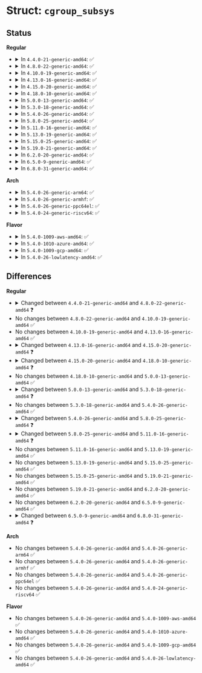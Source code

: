 # Struct: <code>cgroup_subsys</code>

## Status
<b>Regular</b>
<ul>
<li>
<details>
<summary>In <code>4.4.0-21-generic-amd64</code>: ✅</summary>

```c
struct cgroup_subsys {
    struct cgroup_subsys_state * (*)(struct cgroup_subsys_state *) css_alloc;
    int (*)(struct cgroup_subsys_state *) css_online;
    void (*)(struct cgroup_subsys_state *) css_offline;
    void (*)(struct cgroup_subsys_state *) css_released;
    void (*)(struct cgroup_subsys_state *) css_free;
    void (*)(struct cgroup_subsys_state *) css_reset;
    void (*)(struct cgroup_subsys_state *) css_e_css_changed;
    int (*)(struct cgroup_taskset *) can_attach;
    void (*)(struct cgroup_taskset *) cancel_attach;
    void (*)(struct cgroup_taskset *) attach;
    int (*)(struct task_struct *, void * *) can_fork;
    void (*)(struct task_struct *, void *) cancel_fork;
    void (*)(struct task_struct *, void *) fork;
    void (*)(struct task_struct *) exit;
    void (*)(struct task_struct *) free;
    void (*)(struct cgroup_subsys_state *) bind;
    int early_init;
    bool broken_hierarchy;
    bool warned_broken_hierarchy;
    int id;
    const char * name;
    const char * legacy_name;
    struct cgroup_root * root;
    struct idr css_idr;
    struct list_head cfts;
    struct cftype * dfl_cftypes;
    struct cftype * legacy_cftypes;
    unsigned int depends_on;
}
```
</details>
</li>
<li>
<details>
<summary>In <code>4.8.0-22-generic-amd64</code>: ✅</summary>

```c
struct cgroup_subsys {
    struct cgroup_subsys_state * (*)(struct cgroup_subsys_state *) css_alloc;
    int (*)(struct cgroup_subsys_state *) css_online;
    void (*)(struct cgroup_subsys_state *) css_offline;
    void (*)(struct cgroup_subsys_state *) css_released;
    void (*)(struct cgroup_subsys_state *) css_free;
    void (*)(struct cgroup_subsys_state *) css_reset;
    int (*)(struct cgroup_taskset *) can_attach;
    void (*)(struct cgroup_taskset *) cancel_attach;
    void (*)(struct cgroup_taskset *) attach;
    void (*)() post_attach;
    int (*)(struct task_struct *) can_fork;
    void (*)(struct task_struct *) cancel_fork;
    void (*)(struct task_struct *) fork;
    void (*)(struct task_struct *) exit;
    void (*)(struct task_struct *) free;
    void (*)(struct cgroup_subsys_state *) bind;
    bool early_init;
    bool implicit_on_dfl;
    bool broken_hierarchy;
    bool warned_broken_hierarchy;
    int id;
    const char * name;
    const char * legacy_name;
    struct cgroup_root * root;
    struct idr css_idr;
    struct list_head cfts;
    struct cftype * dfl_cftypes;
    struct cftype * legacy_cftypes;
    unsigned int depends_on;
}
```
</details>
</li>
<li>
<details>
<summary>In <code>4.10.0-19-generic-amd64</code>: ✅</summary>

```c
struct cgroup_subsys {
    struct cgroup_subsys_state * (*)(struct cgroup_subsys_state *) css_alloc;
    int (*)(struct cgroup_subsys_state *) css_online;
    void (*)(struct cgroup_subsys_state *) css_offline;
    void (*)(struct cgroup_subsys_state *) css_released;
    void (*)(struct cgroup_subsys_state *) css_free;
    void (*)(struct cgroup_subsys_state *) css_reset;
    int (*)(struct cgroup_taskset *) can_attach;
    void (*)(struct cgroup_taskset *) cancel_attach;
    void (*)(struct cgroup_taskset *) attach;
    void (*)() post_attach;
    int (*)(struct task_struct *) can_fork;
    void (*)(struct task_struct *) cancel_fork;
    void (*)(struct task_struct *) fork;
    void (*)(struct task_struct *) exit;
    void (*)(struct task_struct *) free;
    void (*)(struct cgroup_subsys_state *) bind;
    bool early_init;
    bool implicit_on_dfl;
    bool broken_hierarchy;
    bool warned_broken_hierarchy;
    int id;
    const char * name;
    const char * legacy_name;
    struct cgroup_root * root;
    struct idr css_idr;
    struct list_head cfts;
    struct cftype * dfl_cftypes;
    struct cftype * legacy_cftypes;
    unsigned int depends_on;
}
```
</details>
</li>
<li>
<details>
<summary>In <code>4.13.0-16-generic-amd64</code>: ✅</summary>

```c
struct cgroup_subsys {
    struct cgroup_subsys_state * (*)(struct cgroup_subsys_state *) css_alloc;
    int (*)(struct cgroup_subsys_state *) css_online;
    void (*)(struct cgroup_subsys_state *) css_offline;
    void (*)(struct cgroup_subsys_state *) css_released;
    void (*)(struct cgroup_subsys_state *) css_free;
    void (*)(struct cgroup_subsys_state *) css_reset;
    int (*)(struct cgroup_taskset *) can_attach;
    void (*)(struct cgroup_taskset *) cancel_attach;
    void (*)(struct cgroup_taskset *) attach;
    void (*)() post_attach;
    int (*)(struct task_struct *) can_fork;
    void (*)(struct task_struct *) cancel_fork;
    void (*)(struct task_struct *) fork;
    void (*)(struct task_struct *) exit;
    void (*)(struct task_struct *) free;
    void (*)(struct cgroup_subsys_state *) bind;
    bool early_init;
    bool implicit_on_dfl;
    bool broken_hierarchy;
    bool warned_broken_hierarchy;
    int id;
    const char * name;
    const char * legacy_name;
    struct cgroup_root * root;
    struct idr css_idr;
    struct list_head cfts;
    struct cftype * dfl_cftypes;
    struct cftype * legacy_cftypes;
    unsigned int depends_on;
}
```
</details>
</li>
<li>
<details>
<summary>In <code>4.15.0-20-generic-amd64</code>: ✅</summary>

```c
struct cgroup_subsys {
    struct cgroup_subsys_state * (*)(struct cgroup_subsys_state *) css_alloc;
    int (*)(struct cgroup_subsys_state *) css_online;
    void (*)(struct cgroup_subsys_state *) css_offline;
    void (*)(struct cgroup_subsys_state *) css_released;
    void (*)(struct cgroup_subsys_state *) css_free;
    void (*)(struct cgroup_subsys_state *) css_reset;
    int (*)(struct seq_file *, struct cgroup_subsys_state *) css_extra_stat_show;
    int (*)(struct cgroup_taskset *) can_attach;
    void (*)(struct cgroup_taskset *) cancel_attach;
    void (*)(struct cgroup_taskset *) attach;
    void (*)() post_attach;
    int (*)(struct task_struct *) can_fork;
    void (*)(struct task_struct *) cancel_fork;
    void (*)(struct task_struct *) fork;
    void (*)(struct task_struct *) exit;
    void (*)(struct task_struct *) free;
    void (*)(struct cgroup_subsys_state *) bind;
    bool early_init;
    bool implicit_on_dfl;
    bool threaded;
    bool broken_hierarchy;
    bool warned_broken_hierarchy;
    int id;
    const char * name;
    const char * legacy_name;
    struct cgroup_root * root;
    struct idr css_idr;
    struct list_head cfts;
    struct cftype * dfl_cftypes;
    struct cftype * legacy_cftypes;
    unsigned int depends_on;
}
```
</details>
</li>
<li>
<details>
<summary>In <code>4.18.0-10-generic-amd64</code>: ✅</summary>

```c
struct cgroup_subsys {
    struct cgroup_subsys_state * (*)(struct cgroup_subsys_state *) css_alloc;
    int (*)(struct cgroup_subsys_state *) css_online;
    void (*)(struct cgroup_subsys_state *) css_offline;
    void (*)(struct cgroup_subsys_state *) css_released;
    void (*)(struct cgroup_subsys_state *) css_free;
    void (*)(struct cgroup_subsys_state *) css_reset;
    void (*)(struct cgroup_subsys_state *, int) css_rstat_flush;
    int (*)(struct seq_file *, struct cgroup_subsys_state *) css_extra_stat_show;
    int (*)(struct cgroup_taskset *) can_attach;
    void (*)(struct cgroup_taskset *) cancel_attach;
    void (*)(struct cgroup_taskset *) attach;
    void (*)() post_attach;
    int (*)(struct task_struct *) can_fork;
    void (*)(struct task_struct *) cancel_fork;
    void (*)(struct task_struct *) fork;
    void (*)(struct task_struct *) exit;
    void (*)(struct task_struct *) free;
    void (*)(struct cgroup_subsys_state *) bind;
    bool early_init;
    bool implicit_on_dfl;
    bool threaded;
    bool broken_hierarchy;
    bool warned_broken_hierarchy;
    int id;
    const char * name;
    const char * legacy_name;
    struct cgroup_root * root;
    struct idr css_idr;
    struct list_head cfts;
    struct cftype * dfl_cftypes;
    struct cftype * legacy_cftypes;
    unsigned int depends_on;
}
```
</details>
</li>
<li>
<details>
<summary>In <code>5.0.0-13-generic-amd64</code>: ✅</summary>

```c
struct cgroup_subsys {
    struct cgroup_subsys_state * (*)(struct cgroup_subsys_state *) css_alloc;
    int (*)(struct cgroup_subsys_state *) css_online;
    void (*)(struct cgroup_subsys_state *) css_offline;
    void (*)(struct cgroup_subsys_state *) css_released;
    void (*)(struct cgroup_subsys_state *) css_free;
    void (*)(struct cgroup_subsys_state *) css_reset;
    void (*)(struct cgroup_subsys_state *, int) css_rstat_flush;
    int (*)(struct seq_file *, struct cgroup_subsys_state *) css_extra_stat_show;
    int (*)(struct cgroup_taskset *) can_attach;
    void (*)(struct cgroup_taskset *) cancel_attach;
    void (*)(struct cgroup_taskset *) attach;
    void (*)() post_attach;
    int (*)(struct task_struct *) can_fork;
    void (*)(struct task_struct *) cancel_fork;
    void (*)(struct task_struct *) fork;
    void (*)(struct task_struct *) exit;
    void (*)(struct task_struct *) free;
    void (*)(struct cgroup_subsys_state *) bind;
    bool early_init;
    bool implicit_on_dfl;
    bool threaded;
    bool broken_hierarchy;
    bool warned_broken_hierarchy;
    int id;
    const char * name;
    const char * legacy_name;
    struct cgroup_root * root;
    struct idr css_idr;
    struct list_head cfts;
    struct cftype * dfl_cftypes;
    struct cftype * legacy_cftypes;
    unsigned int depends_on;
}
```
</details>
</li>
<li>
<details>
<summary>In <code>5.3.0-18-generic-amd64</code>: ✅</summary>

```c
struct cgroup_subsys {
    struct cgroup_subsys_state * (*)(struct cgroup_subsys_state *) css_alloc;
    int (*)(struct cgroup_subsys_state *) css_online;
    void (*)(struct cgroup_subsys_state *) css_offline;
    void (*)(struct cgroup_subsys_state *) css_released;
    void (*)(struct cgroup_subsys_state *) css_free;
    void (*)(struct cgroup_subsys_state *) css_reset;
    void (*)(struct cgroup_subsys_state *, int) css_rstat_flush;
    int (*)(struct seq_file *, struct cgroup_subsys_state *) css_extra_stat_show;
    int (*)(struct cgroup_taskset *) can_attach;
    void (*)(struct cgroup_taskset *) cancel_attach;
    void (*)(struct cgroup_taskset *) attach;
    void (*)() post_attach;
    int (*)(struct task_struct *) can_fork;
    void (*)(struct task_struct *) cancel_fork;
    void (*)(struct task_struct *) fork;
    void (*)(struct task_struct *) exit;
    void (*)(struct task_struct *) release;
    void (*)(struct cgroup_subsys_state *) bind;
    bool early_init;
    bool implicit_on_dfl;
    bool threaded;
    bool broken_hierarchy;
    bool warned_broken_hierarchy;
    int id;
    const char * name;
    const char * legacy_name;
    struct cgroup_root * root;
    struct idr css_idr;
    struct list_head cfts;
    struct cftype * dfl_cftypes;
    struct cftype * legacy_cftypes;
    unsigned int depends_on;
}
```
</details>
</li>
<li>
<details>
<summary>In <code>5.4.0-26-generic-amd64</code>: ✅</summary>

```c
struct cgroup_subsys {
    struct cgroup_subsys_state * (*)(struct cgroup_subsys_state *) css_alloc;
    int (*)(struct cgroup_subsys_state *) css_online;
    void (*)(struct cgroup_subsys_state *) css_offline;
    void (*)(struct cgroup_subsys_state *) css_released;
    void (*)(struct cgroup_subsys_state *) css_free;
    void (*)(struct cgroup_subsys_state *) css_reset;
    void (*)(struct cgroup_subsys_state *, int) css_rstat_flush;
    int (*)(struct seq_file *, struct cgroup_subsys_state *) css_extra_stat_show;
    int (*)(struct cgroup_taskset *) can_attach;
    void (*)(struct cgroup_taskset *) cancel_attach;
    void (*)(struct cgroup_taskset *) attach;
    void (*)() post_attach;
    int (*)(struct task_struct *) can_fork;
    void (*)(struct task_struct *) cancel_fork;
    void (*)(struct task_struct *) fork;
    void (*)(struct task_struct *) exit;
    void (*)(struct task_struct *) release;
    void (*)(struct cgroup_subsys_state *) bind;
    bool early_init;
    bool implicit_on_dfl;
    bool threaded;
    bool broken_hierarchy;
    bool warned_broken_hierarchy;
    int id;
    const char * name;
    const char * legacy_name;
    struct cgroup_root * root;
    struct idr css_idr;
    struct list_head cfts;
    struct cftype * dfl_cftypes;
    struct cftype * legacy_cftypes;
    unsigned int depends_on;
}
```
</details>
</li>
<li>
<details>
<summary>In <code>5.8.0-25-generic-amd64</code>: ✅</summary>

```c
struct cgroup_subsys {
    struct cgroup_subsys_state * (*)(struct cgroup_subsys_state *) css_alloc;
    int (*)(struct cgroup_subsys_state *) css_online;
    void (*)(struct cgroup_subsys_state *) css_offline;
    void (*)(struct cgroup_subsys_state *) css_released;
    void (*)(struct cgroup_subsys_state *) css_free;
    void (*)(struct cgroup_subsys_state *) css_reset;
    void (*)(struct cgroup_subsys_state *, int) css_rstat_flush;
    int (*)(struct seq_file *, struct cgroup_subsys_state *) css_extra_stat_show;
    int (*)(struct cgroup_taskset *) can_attach;
    void (*)(struct cgroup_taskset *) cancel_attach;
    void (*)(struct cgroup_taskset *) attach;
    void (*)() post_attach;
    int (*)(struct task_struct *, struct css_set *) can_fork;
    void (*)(struct task_struct *, struct css_set *) cancel_fork;
    void (*)(struct task_struct *) fork;
    void (*)(struct task_struct *) exit;
    void (*)(struct task_struct *) release;
    void (*)(struct cgroup_subsys_state *) bind;
    bool early_init;
    bool implicit_on_dfl;
    bool threaded;
    bool broken_hierarchy;
    bool warned_broken_hierarchy;
    int id;
    const char * name;
    const char * legacy_name;
    struct cgroup_root * root;
    struct idr css_idr;
    struct list_head cfts;
    struct cftype * dfl_cftypes;
    struct cftype * legacy_cftypes;
    unsigned int depends_on;
}
```
</details>
</li>
<li>
<details>
<summary>In <code>5.11.0-16-generic-amd64</code>: ✅</summary>

```c
struct cgroup_subsys {
    struct cgroup_subsys_state * (*)(struct cgroup_subsys_state *) css_alloc;
    int (*)(struct cgroup_subsys_state *) css_online;
    void (*)(struct cgroup_subsys_state *) css_offline;
    void (*)(struct cgroup_subsys_state *) css_released;
    void (*)(struct cgroup_subsys_state *) css_free;
    void (*)(struct cgroup_subsys_state *) css_reset;
    void (*)(struct cgroup_subsys_state *, int) css_rstat_flush;
    int (*)(struct seq_file *, struct cgroup_subsys_state *) css_extra_stat_show;
    int (*)(struct cgroup_taskset *) can_attach;
    void (*)(struct cgroup_taskset *) cancel_attach;
    void (*)(struct cgroup_taskset *) attach;
    void (*)() post_attach;
    int (*)(struct task_struct *, struct css_set *) can_fork;
    void (*)(struct task_struct *, struct css_set *) cancel_fork;
    void (*)(struct task_struct *) fork;
    void (*)(struct task_struct *) exit;
    void (*)(struct task_struct *) release;
    void (*)(struct cgroup_subsys_state *) bind;
    bool early_init;
    bool implicit_on_dfl;
    bool threaded;
    int id;
    const char * name;
    const char * legacy_name;
    struct cgroup_root * root;
    struct idr css_idr;
    struct list_head cfts;
    struct cftype * dfl_cftypes;
    struct cftype * legacy_cftypes;
    unsigned int depends_on;
}
```
</details>
</li>
<li>
<details>
<summary>In <code>5.13.0-19-generic-amd64</code>: ✅</summary>

```c
struct cgroup_subsys {
    struct cgroup_subsys_state * (*)(struct cgroup_subsys_state *) css_alloc;
    int (*)(struct cgroup_subsys_state *) css_online;
    void (*)(struct cgroup_subsys_state *) css_offline;
    void (*)(struct cgroup_subsys_state *) css_released;
    void (*)(struct cgroup_subsys_state *) css_free;
    void (*)(struct cgroup_subsys_state *) css_reset;
    void (*)(struct cgroup_subsys_state *, int) css_rstat_flush;
    int (*)(struct seq_file *, struct cgroup_subsys_state *) css_extra_stat_show;
    int (*)(struct cgroup_taskset *) can_attach;
    void (*)(struct cgroup_taskset *) cancel_attach;
    void (*)(struct cgroup_taskset *) attach;
    void (*)() post_attach;
    int (*)(struct task_struct *, struct css_set *) can_fork;
    void (*)(struct task_struct *, struct css_set *) cancel_fork;
    void (*)(struct task_struct *) fork;
    void (*)(struct task_struct *) exit;
    void (*)(struct task_struct *) release;
    void (*)(struct cgroup_subsys_state *) bind;
    bool early_init;
    bool implicit_on_dfl;
    bool threaded;
    int id;
    const char * name;
    const char * legacy_name;
    struct cgroup_root * root;
    struct idr css_idr;
    struct list_head cfts;
    struct cftype * dfl_cftypes;
    struct cftype * legacy_cftypes;
    unsigned int depends_on;
}
```
</details>
</li>
<li>
<details>
<summary>In <code>5.15.0-25-generic-amd64</code>: ✅</summary>

```c
struct cgroup_subsys {
    struct cgroup_subsys_state * (*)(struct cgroup_subsys_state *) css_alloc;
    int (*)(struct cgroup_subsys_state *) css_online;
    void (*)(struct cgroup_subsys_state *) css_offline;
    void (*)(struct cgroup_subsys_state *) css_released;
    void (*)(struct cgroup_subsys_state *) css_free;
    void (*)(struct cgroup_subsys_state *) css_reset;
    void (*)(struct cgroup_subsys_state *, int) css_rstat_flush;
    int (*)(struct seq_file *, struct cgroup_subsys_state *) css_extra_stat_show;
    int (*)(struct cgroup_taskset *) can_attach;
    void (*)(struct cgroup_taskset *) cancel_attach;
    void (*)(struct cgroup_taskset *) attach;
    void (*)() post_attach;
    int (*)(struct task_struct *, struct css_set *) can_fork;
    void (*)(struct task_struct *, struct css_set *) cancel_fork;
    void (*)(struct task_struct *) fork;
    void (*)(struct task_struct *) exit;
    void (*)(struct task_struct *) release;
    void (*)(struct cgroup_subsys_state *) bind;
    bool early_init;
    bool implicit_on_dfl;
    bool threaded;
    int id;
    const char * name;
    const char * legacy_name;
    struct cgroup_root * root;
    struct idr css_idr;
    struct list_head cfts;
    struct cftype * dfl_cftypes;
    struct cftype * legacy_cftypes;
    unsigned int depends_on;
}
```
</details>
</li>
<li>
<details>
<summary>In <code>5.19.0-21-generic-amd64</code>: ✅</summary>

```c
struct cgroup_subsys {
    struct cgroup_subsys_state * (*)(struct cgroup_subsys_state *) css_alloc;
    int (*)(struct cgroup_subsys_state *) css_online;
    void (*)(struct cgroup_subsys_state *) css_offline;
    void (*)(struct cgroup_subsys_state *) css_released;
    void (*)(struct cgroup_subsys_state *) css_free;
    void (*)(struct cgroup_subsys_state *) css_reset;
    void (*)(struct cgroup_subsys_state *, int) css_rstat_flush;
    int (*)(struct seq_file *, struct cgroup_subsys_state *) css_extra_stat_show;
    int (*)(struct cgroup_taskset *) can_attach;
    void (*)(struct cgroup_taskset *) cancel_attach;
    void (*)(struct cgroup_taskset *) attach;
    void (*)() post_attach;
    int (*)(struct task_struct *, struct css_set *) can_fork;
    void (*)(struct task_struct *, struct css_set *) cancel_fork;
    void (*)(struct task_struct *) fork;
    void (*)(struct task_struct *) exit;
    void (*)(struct task_struct *) release;
    void (*)(struct cgroup_subsys_state *) bind;
    bool early_init;
    bool implicit_on_dfl;
    bool threaded;
    int id;
    const char * name;
    const char * legacy_name;
    struct cgroup_root * root;
    struct idr css_idr;
    struct list_head cfts;
    struct cftype * dfl_cftypes;
    struct cftype * legacy_cftypes;
    unsigned int depends_on;
}
```
</details>
</li>
<li>
<details>
<summary>In <code>6.2.0-20-generic-amd64</code>: ✅</summary>

```c
struct cgroup_subsys {
    struct cgroup_subsys_state * (*)(struct cgroup_subsys_state *) css_alloc;
    int (*)(struct cgroup_subsys_state *) css_online;
    void (*)(struct cgroup_subsys_state *) css_offline;
    void (*)(struct cgroup_subsys_state *) css_released;
    void (*)(struct cgroup_subsys_state *) css_free;
    void (*)(struct cgroup_subsys_state *) css_reset;
    void (*)(struct cgroup_subsys_state *, int) css_rstat_flush;
    int (*)(struct seq_file *, struct cgroup_subsys_state *) css_extra_stat_show;
    int (*)(struct cgroup_taskset *) can_attach;
    void (*)(struct cgroup_taskset *) cancel_attach;
    void (*)(struct cgroup_taskset *) attach;
    void (*)() post_attach;
    int (*)(struct task_struct *, struct css_set *) can_fork;
    void (*)(struct task_struct *, struct css_set *) cancel_fork;
    void (*)(struct task_struct *) fork;
    void (*)(struct task_struct *) exit;
    void (*)(struct task_struct *) release;
    void (*)(struct cgroup_subsys_state *) bind;
    bool early_init;
    bool implicit_on_dfl;
    bool threaded;
    int id;
    const char * name;
    const char * legacy_name;
    struct cgroup_root * root;
    struct idr css_idr;
    struct list_head cfts;
    struct cftype * dfl_cftypes;
    struct cftype * legacy_cftypes;
    unsigned int depends_on;
}
```
</details>
</li>
<li>
<details>
<summary>In <code>6.5.0-9-generic-amd64</code>: ✅</summary>

```c
struct cgroup_subsys {
    struct cgroup_subsys_state * (*)(struct cgroup_subsys_state *) css_alloc;
    int (*)(struct cgroup_subsys_state *) css_online;
    void (*)(struct cgroup_subsys_state *) css_offline;
    void (*)(struct cgroup_subsys_state *) css_released;
    void (*)(struct cgroup_subsys_state *) css_free;
    void (*)(struct cgroup_subsys_state *) css_reset;
    void (*)(struct cgroup_subsys_state *, int) css_rstat_flush;
    int (*)(struct seq_file *, struct cgroup_subsys_state *) css_extra_stat_show;
    int (*)(struct cgroup_taskset *) can_attach;
    void (*)(struct cgroup_taskset *) cancel_attach;
    void (*)(struct cgroup_taskset *) attach;
    void (*)() post_attach;
    int (*)(struct task_struct *, struct css_set *) can_fork;
    void (*)(struct task_struct *, struct css_set *) cancel_fork;
    void (*)(struct task_struct *) fork;
    void (*)(struct task_struct *) exit;
    void (*)(struct task_struct *) release;
    void (*)(struct cgroup_subsys_state *) bind;
    bool early_init;
    bool implicit_on_dfl;
    bool threaded;
    int id;
    const char * name;
    const char * legacy_name;
    struct cgroup_root * root;
    struct idr css_idr;
    struct list_head cfts;
    struct cftype * dfl_cftypes;
    struct cftype * legacy_cftypes;
    unsigned int depends_on;
}
```
</details>
</li>
<li>
<details>
<summary>In <code>6.8.0-31-generic-amd64</code>: ✅</summary>

```c
struct cgroup_subsys {
    struct cgroup_subsys_state * (*)(struct cgroup_subsys_state *) css_alloc;
    int (*)(struct cgroup_subsys_state *) css_online;
    void (*)(struct cgroup_subsys_state *) css_offline;
    void (*)(struct cgroup_subsys_state *) css_released;
    void (*)(struct cgroup_subsys_state *) css_free;
    void (*)(struct cgroup_subsys_state *) css_reset;
    void (*)(struct cgroup_subsys_state *, int) css_rstat_flush;
    int (*)(struct seq_file *, struct cgroup_subsys_state *) css_extra_stat_show;
    int (*)(struct seq_file *, struct cgroup_subsys_state *) css_local_stat_show;
    int (*)(struct cgroup_taskset *) can_attach;
    void (*)(struct cgroup_taskset *) cancel_attach;
    void (*)(struct cgroup_taskset *) attach;
    void (*)() post_attach;
    int (*)(struct task_struct *, struct css_set *) can_fork;
    void (*)(struct task_struct *, struct css_set *) cancel_fork;
    void (*)(struct task_struct *) fork;
    void (*)(struct task_struct *) exit;
    void (*)(struct task_struct *) release;
    void (*)(struct cgroup_subsys_state *) bind;
    bool early_init;
    bool implicit_on_dfl;
    bool threaded;
    int id;
    const char * name;
    const char * legacy_name;
    struct cgroup_root * root;
    struct idr css_idr;
    struct list_head cfts;
    struct cftype * dfl_cftypes;
    struct cftype * legacy_cftypes;
    unsigned int depends_on;
}
```
</details>
</li>
</ul>
<b>Arch</b>
<ul>
<li>
<details>
<summary>In <code>5.4.0-26-generic-arm64</code>: ✅</summary>

```c
struct cgroup_subsys {
    struct cgroup_subsys_state * (*)(struct cgroup_subsys_state *) css_alloc;
    int (*)(struct cgroup_subsys_state *) css_online;
    void (*)(struct cgroup_subsys_state *) css_offline;
    void (*)(struct cgroup_subsys_state *) css_released;
    void (*)(struct cgroup_subsys_state *) css_free;
    void (*)(struct cgroup_subsys_state *) css_reset;
    void (*)(struct cgroup_subsys_state *, int) css_rstat_flush;
    int (*)(struct seq_file *, struct cgroup_subsys_state *) css_extra_stat_show;
    int (*)(struct cgroup_taskset *) can_attach;
    void (*)(struct cgroup_taskset *) cancel_attach;
    void (*)(struct cgroup_taskset *) attach;
    void (*)() post_attach;
    int (*)(struct task_struct *) can_fork;
    void (*)(struct task_struct *) cancel_fork;
    void (*)(struct task_struct *) fork;
    void (*)(struct task_struct *) exit;
    void (*)(struct task_struct *) release;
    void (*)(struct cgroup_subsys_state *) bind;
    bool early_init;
    bool implicit_on_dfl;
    bool threaded;
    bool broken_hierarchy;
    bool warned_broken_hierarchy;
    int id;
    const char * name;
    const char * legacy_name;
    struct cgroup_root * root;
    struct idr css_idr;
    struct list_head cfts;
    struct cftype * dfl_cftypes;
    struct cftype * legacy_cftypes;
    unsigned int depends_on;
}
```
</details>
</li>
<li>
<details>
<summary>In <code>5.4.0-26-generic-armhf</code>: ✅</summary>

```c
struct cgroup_subsys {
    struct cgroup_subsys_state * (*)(struct cgroup_subsys_state *) css_alloc;
    int (*)(struct cgroup_subsys_state *) css_online;
    void (*)(struct cgroup_subsys_state *) css_offline;
    void (*)(struct cgroup_subsys_state *) css_released;
    void (*)(struct cgroup_subsys_state *) css_free;
    void (*)(struct cgroup_subsys_state *) css_reset;
    void (*)(struct cgroup_subsys_state *, int) css_rstat_flush;
    int (*)(struct seq_file *, struct cgroup_subsys_state *) css_extra_stat_show;
    int (*)(struct cgroup_taskset *) can_attach;
    void (*)(struct cgroup_taskset *) cancel_attach;
    void (*)(struct cgroup_taskset *) attach;
    void (*)() post_attach;
    int (*)(struct task_struct *) can_fork;
    void (*)(struct task_struct *) cancel_fork;
    void (*)(struct task_struct *) fork;
    void (*)(struct task_struct *) exit;
    void (*)(struct task_struct *) release;
    void (*)(struct cgroup_subsys_state *) bind;
    bool early_init;
    bool implicit_on_dfl;
    bool threaded;
    bool broken_hierarchy;
    bool warned_broken_hierarchy;
    int id;
    const char * name;
    const char * legacy_name;
    struct cgroup_root * root;
    struct idr css_idr;
    struct list_head cfts;
    struct cftype * dfl_cftypes;
    struct cftype * legacy_cftypes;
    unsigned int depends_on;
}
```
</details>
</li>
<li>
<details>
<summary>In <code>5.4.0-26-generic-ppc64el</code>: ✅</summary>

```c
struct cgroup_subsys {
    struct cgroup_subsys_state * (*)(struct cgroup_subsys_state *) css_alloc;
    int (*)(struct cgroup_subsys_state *) css_online;
    void (*)(struct cgroup_subsys_state *) css_offline;
    void (*)(struct cgroup_subsys_state *) css_released;
    void (*)(struct cgroup_subsys_state *) css_free;
    void (*)(struct cgroup_subsys_state *) css_reset;
    void (*)(struct cgroup_subsys_state *, int) css_rstat_flush;
    int (*)(struct seq_file *, struct cgroup_subsys_state *) css_extra_stat_show;
    int (*)(struct cgroup_taskset *) can_attach;
    void (*)(struct cgroup_taskset *) cancel_attach;
    void (*)(struct cgroup_taskset *) attach;
    void (*)() post_attach;
    int (*)(struct task_struct *) can_fork;
    void (*)(struct task_struct *) cancel_fork;
    void (*)(struct task_struct *) fork;
    void (*)(struct task_struct *) exit;
    void (*)(struct task_struct *) release;
    void (*)(struct cgroup_subsys_state *) bind;
    bool early_init;
    bool implicit_on_dfl;
    bool threaded;
    bool broken_hierarchy;
    bool warned_broken_hierarchy;
    int id;
    const char * name;
    const char * legacy_name;
    struct cgroup_root * root;
    struct idr css_idr;
    struct list_head cfts;
    struct cftype * dfl_cftypes;
    struct cftype * legacy_cftypes;
    unsigned int depends_on;
}
```
</details>
</li>
<li>
<details>
<summary>In <code>5.4.0-24-generic-riscv64</code>: ✅</summary>

```c
struct cgroup_subsys {
    struct cgroup_subsys_state * (*)(struct cgroup_subsys_state *) css_alloc;
    int (*)(struct cgroup_subsys_state *) css_online;
    void (*)(struct cgroup_subsys_state *) css_offline;
    void (*)(struct cgroup_subsys_state *) css_released;
    void (*)(struct cgroup_subsys_state *) css_free;
    void (*)(struct cgroup_subsys_state *) css_reset;
    void (*)(struct cgroup_subsys_state *, int) css_rstat_flush;
    int (*)(struct seq_file *, struct cgroup_subsys_state *) css_extra_stat_show;
    int (*)(struct cgroup_taskset *) can_attach;
    void (*)(struct cgroup_taskset *) cancel_attach;
    void (*)(struct cgroup_taskset *) attach;
    void (*)() post_attach;
    int (*)(struct task_struct *) can_fork;
    void (*)(struct task_struct *) cancel_fork;
    void (*)(struct task_struct *) fork;
    void (*)(struct task_struct *) exit;
    void (*)(struct task_struct *) release;
    void (*)(struct cgroup_subsys_state *) bind;
    bool early_init;
    bool implicit_on_dfl;
    bool threaded;
    bool broken_hierarchy;
    bool warned_broken_hierarchy;
    int id;
    const char * name;
    const char * legacy_name;
    struct cgroup_root * root;
    struct idr css_idr;
    struct list_head cfts;
    struct cftype * dfl_cftypes;
    struct cftype * legacy_cftypes;
    unsigned int depends_on;
}
```
</details>
</li>
</ul>
<b>Flavor</b>
<ul>
<li>
<details>
<summary>In <code>5.4.0-1009-aws-amd64</code>: ✅</summary>

```c
struct cgroup_subsys {
    struct cgroup_subsys_state * (*)(struct cgroup_subsys_state *) css_alloc;
    int (*)(struct cgroup_subsys_state *) css_online;
    void (*)(struct cgroup_subsys_state *) css_offline;
    void (*)(struct cgroup_subsys_state *) css_released;
    void (*)(struct cgroup_subsys_state *) css_free;
    void (*)(struct cgroup_subsys_state *) css_reset;
    void (*)(struct cgroup_subsys_state *, int) css_rstat_flush;
    int (*)(struct seq_file *, struct cgroup_subsys_state *) css_extra_stat_show;
    int (*)(struct cgroup_taskset *) can_attach;
    void (*)(struct cgroup_taskset *) cancel_attach;
    void (*)(struct cgroup_taskset *) attach;
    void (*)() post_attach;
    int (*)(struct task_struct *) can_fork;
    void (*)(struct task_struct *) cancel_fork;
    void (*)(struct task_struct *) fork;
    void (*)(struct task_struct *) exit;
    void (*)(struct task_struct *) release;
    void (*)(struct cgroup_subsys_state *) bind;
    bool early_init;
    bool implicit_on_dfl;
    bool threaded;
    bool broken_hierarchy;
    bool warned_broken_hierarchy;
    int id;
    const char * name;
    const char * legacy_name;
    struct cgroup_root * root;
    struct idr css_idr;
    struct list_head cfts;
    struct cftype * dfl_cftypes;
    struct cftype * legacy_cftypes;
    unsigned int depends_on;
}
```
</details>
</li>
<li>
<details>
<summary>In <code>5.4.0-1010-azure-amd64</code>: ✅</summary>

```c
struct cgroup_subsys {
    struct cgroup_subsys_state * (*)(struct cgroup_subsys_state *) css_alloc;
    int (*)(struct cgroup_subsys_state *) css_online;
    void (*)(struct cgroup_subsys_state *) css_offline;
    void (*)(struct cgroup_subsys_state *) css_released;
    void (*)(struct cgroup_subsys_state *) css_free;
    void (*)(struct cgroup_subsys_state *) css_reset;
    void (*)(struct cgroup_subsys_state *, int) css_rstat_flush;
    int (*)(struct seq_file *, struct cgroup_subsys_state *) css_extra_stat_show;
    int (*)(struct cgroup_taskset *) can_attach;
    void (*)(struct cgroup_taskset *) cancel_attach;
    void (*)(struct cgroup_taskset *) attach;
    void (*)() post_attach;
    int (*)(struct task_struct *) can_fork;
    void (*)(struct task_struct *) cancel_fork;
    void (*)(struct task_struct *) fork;
    void (*)(struct task_struct *) exit;
    void (*)(struct task_struct *) release;
    void (*)(struct cgroup_subsys_state *) bind;
    bool early_init;
    bool implicit_on_dfl;
    bool threaded;
    bool broken_hierarchy;
    bool warned_broken_hierarchy;
    int id;
    const char * name;
    const char * legacy_name;
    struct cgroup_root * root;
    struct idr css_idr;
    struct list_head cfts;
    struct cftype * dfl_cftypes;
    struct cftype * legacy_cftypes;
    unsigned int depends_on;
}
```
</details>
</li>
<li>
<details>
<summary>In <code>5.4.0-1009-gcp-amd64</code>: ✅</summary>

```c
struct cgroup_subsys {
    struct cgroup_subsys_state * (*)(struct cgroup_subsys_state *) css_alloc;
    int (*)(struct cgroup_subsys_state *) css_online;
    void (*)(struct cgroup_subsys_state *) css_offline;
    void (*)(struct cgroup_subsys_state *) css_released;
    void (*)(struct cgroup_subsys_state *) css_free;
    void (*)(struct cgroup_subsys_state *) css_reset;
    void (*)(struct cgroup_subsys_state *, int) css_rstat_flush;
    int (*)(struct seq_file *, struct cgroup_subsys_state *) css_extra_stat_show;
    int (*)(struct cgroup_taskset *) can_attach;
    void (*)(struct cgroup_taskset *) cancel_attach;
    void (*)(struct cgroup_taskset *) attach;
    void (*)() post_attach;
    int (*)(struct task_struct *) can_fork;
    void (*)(struct task_struct *) cancel_fork;
    void (*)(struct task_struct *) fork;
    void (*)(struct task_struct *) exit;
    void (*)(struct task_struct *) release;
    void (*)(struct cgroup_subsys_state *) bind;
    bool early_init;
    bool implicit_on_dfl;
    bool threaded;
    bool broken_hierarchy;
    bool warned_broken_hierarchy;
    int id;
    const char * name;
    const char * legacy_name;
    struct cgroup_root * root;
    struct idr css_idr;
    struct list_head cfts;
    struct cftype * dfl_cftypes;
    struct cftype * legacy_cftypes;
    unsigned int depends_on;
}
```
</details>
</li>
<li>
<details>
<summary>In <code>5.4.0-26-lowlatency-amd64</code>: ✅</summary>

```c
struct cgroup_subsys {
    struct cgroup_subsys_state * (*)(struct cgroup_subsys_state *) css_alloc;
    int (*)(struct cgroup_subsys_state *) css_online;
    void (*)(struct cgroup_subsys_state *) css_offline;
    void (*)(struct cgroup_subsys_state *) css_released;
    void (*)(struct cgroup_subsys_state *) css_free;
    void (*)(struct cgroup_subsys_state *) css_reset;
    void (*)(struct cgroup_subsys_state *, int) css_rstat_flush;
    int (*)(struct seq_file *, struct cgroup_subsys_state *) css_extra_stat_show;
    int (*)(struct cgroup_taskset *) can_attach;
    void (*)(struct cgroup_taskset *) cancel_attach;
    void (*)(struct cgroup_taskset *) attach;
    void (*)() post_attach;
    int (*)(struct task_struct *) can_fork;
    void (*)(struct task_struct *) cancel_fork;
    void (*)(struct task_struct *) fork;
    void (*)(struct task_struct *) exit;
    void (*)(struct task_struct *) release;
    void (*)(struct cgroup_subsys_state *) bind;
    bool early_init;
    bool implicit_on_dfl;
    bool threaded;
    bool broken_hierarchy;
    bool warned_broken_hierarchy;
    int id;
    const char * name;
    const char * legacy_name;
    struct cgroup_root * root;
    struct idr css_idr;
    struct list_head cfts;
    struct cftype * dfl_cftypes;
    struct cftype * legacy_cftypes;
    unsigned int depends_on;
}
```
</details>
</li>
</ul>

## Differences
<b>Regular</b>
<ul>
<li>
<details>
<summary>Changed between <code>4.4.0-21-generic-amd64</code> and <code>4.8.0-22-generic-amd64</code> ❓</summary>
<ul>
<li>
<b>Field added. </b>
<code>void (*)() post_attach</code>
</li>
<li>
<b>Field added. </b>
<code>bool implicit_on_dfl</code>
</li>
<li>
<b>Field removed. </b>
<code>void (*)(struct cgroup_subsys_state *) css_e_css_changed</code>
</li>
<li>
<b>Field type changed. </b>
<code>int (*)(struct task_struct *, void * *) can_fork</code> ➡️ <code>int (*)(struct task_struct *) can_fork</code>
</li>
<li>
<b>Field type changed. </b>
<code>void (*)(struct task_struct *, void *) cancel_fork</code> ➡️ <code>void (*)(struct task_struct *) cancel_fork</code>
</li>
<li>
<b>Field type changed. </b>
<code>void (*)(struct task_struct *, void *) fork</code> ➡️ <code>void (*)(struct task_struct *) fork</code>
</li>
<li>
<b>Field type changed. </b>
<code>int early_init</code> ➡️ <code>bool early_init</code>
</li>
</ul>
</details>
</li>
<li>
No changes between <code>4.8.0-22-generic-amd64</code> and <code>4.10.0-19-generic-amd64</code> ✅
</li>
<li>
No changes between <code>4.10.0-19-generic-amd64</code> and <code>4.13.0-16-generic-amd64</code> ✅
</li>
<li>
<details>
<summary>Changed between <code>4.13.0-16-generic-amd64</code> and <code>4.15.0-20-generic-amd64</code> ❓</summary>
<ul>
<li>
<b>Field added. </b>
<code>int (*)(struct seq_file *, struct cgroup_subsys_state *) css_extra_stat_show</code>
</li>
<li>
<b>Field added. </b>
<code>bool threaded</code>
</li>
</ul>
</details>
</li>
<li>
<details>
<summary>Changed between <code>4.15.0-20-generic-amd64</code> and <code>4.18.0-10-generic-amd64</code> ❓</summary>
<ul>
<li>
<b>Field added. </b>
<code>void (*)(struct cgroup_subsys_state *, int) css_rstat_flush</code>
</li>
</ul>
</details>
</li>
<li>
No changes between <code>4.18.0-10-generic-amd64</code> and <code>5.0.0-13-generic-amd64</code> ✅
</li>
<li>
<details>
<summary>Changed between <code>5.0.0-13-generic-amd64</code> and <code>5.3.0-18-generic-amd64</code> ❓</summary>
<ul>
<li>
<b>Field added. </b>
<code>void (*)(struct task_struct *) release</code>
</li>
<li>
<b>Field removed. </b>
<code>void (*)(struct task_struct *) free</code>
</li>
</ul>
</details>
</li>
<li>
No changes between <code>5.3.0-18-generic-amd64</code> and <code>5.4.0-26-generic-amd64</code> ✅
</li>
<li>
<details>
<summary>Changed between <code>5.4.0-26-generic-amd64</code> and <code>5.8.0-25-generic-amd64</code> ❓</summary>
<ul>
<li>
<b>Field type changed. </b>
<code>int (*)(struct task_struct *) can_fork</code> ➡️ <code>int (*)(struct task_struct *, struct css_set *) can_fork</code>
</li>
<li>
<b>Field type changed. </b>
<code>void (*)(struct task_struct *) cancel_fork</code> ➡️ <code>void (*)(struct task_struct *, struct css_set *) cancel_fork</code>
</li>
</ul>
</details>
</li>
<li>
<details>
<summary>Changed between <code>5.8.0-25-generic-amd64</code> and <code>5.11.0-16-generic-amd64</code> ❓</summary>
<ul>
<li>
<b>Field removed. </b>
<code>bool broken_hierarchy</code>
</li>
<li>
<b>Field removed. </b>
<code>bool warned_broken_hierarchy</code>
</li>
</ul>
</details>
</li>
<li>
No changes between <code>5.11.0-16-generic-amd64</code> and <code>5.13.0-19-generic-amd64</code> ✅
</li>
<li>
No changes between <code>5.13.0-19-generic-amd64</code> and <code>5.15.0-25-generic-amd64</code> ✅
</li>
<li>
No changes between <code>5.15.0-25-generic-amd64</code> and <code>5.19.0-21-generic-amd64</code> ✅
</li>
<li>
No changes between <code>5.19.0-21-generic-amd64</code> and <code>6.2.0-20-generic-amd64</code> ✅
</li>
<li>
No changes between <code>6.2.0-20-generic-amd64</code> and <code>6.5.0-9-generic-amd64</code> ✅
</li>
<li>
<details>
<summary>Changed between <code>6.5.0-9-generic-amd64</code> and <code>6.8.0-31-generic-amd64</code> ❓</summary>
<ul>
<li>
<b>Field added. </b>
<code>int (*)(struct seq_file *, struct cgroup_subsys_state *) css_local_stat_show</code>
</li>
</ul>
</details>
</li>
</ul>
<b>Arch</b>
<ul>
<li>
No changes between <code>5.4.0-26-generic-amd64</code> and <code>5.4.0-26-generic-arm64</code> ✅
</li>
<li>
No changes between <code>5.4.0-26-generic-amd64</code> and <code>5.4.0-26-generic-armhf</code> ✅
</li>
<li>
No changes between <code>5.4.0-26-generic-amd64</code> and <code>5.4.0-26-generic-ppc64el</code> ✅
</li>
<li>
No changes between <code>5.4.0-26-generic-amd64</code> and <code>5.4.0-24-generic-riscv64</code> ✅
</li>
</ul>
<b>Flavor</b>
<ul>
<li>
No changes between <code>5.4.0-26-generic-amd64</code> and <code>5.4.0-1009-aws-amd64</code> ✅
</li>
<li>
No changes between <code>5.4.0-26-generic-amd64</code> and <code>5.4.0-1010-azure-amd64</code> ✅
</li>
<li>
No changes between <code>5.4.0-26-generic-amd64</code> and <code>5.4.0-1009-gcp-amd64</code> ✅
</li>
<li>
No changes between <code>5.4.0-26-generic-amd64</code> and <code>5.4.0-26-lowlatency-amd64</code> ✅
</li>
</ul>
